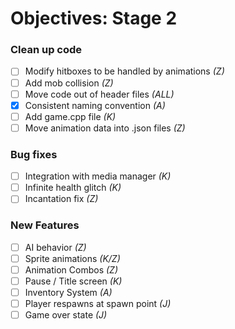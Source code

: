 # Objectives: Stage 2

### Clean up code
- [ ] Modify hitboxes to be handled by animations *(Z)*
- [ ] Add mob collision *(Z)*
- [ ] Move code out of header files *(ALL)*
- [x] Consistent naming convention *(A)*
- [ ] Add game.cpp file *(K)*
- [ ] Move animation data into .json files *(Z)*

### Bug fixes
- [ ] Integration with media manager *(K)*
- [ ] Infinite health glitch *(K)*
- [ ] Incantation fix *(Z)*

### New Features
- [ ] AI behavior *(Z)*
- [ ] Sprite animations *(K/Z)*
- [ ] Animation Combos *(Z)*
- [ ] Pause / Title screen *(K)*
- [ ] Inventory System *(A)*
- [ ] Player respawns at spawn point *(J)*
- [ ] Game over state *(J)*
